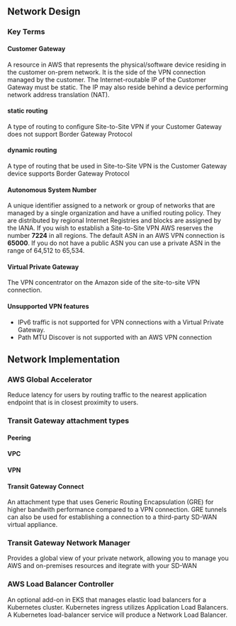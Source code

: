 ## Network Design

### Key Terms

#### Customer Gateway

A resource in AWS that represents the physical/software device residing in the customer on-prem network. It is the side of the VPN connection managed by the customer. The Internet-routable IP of the Customer Gateway must be static. The IP may also reside behind a device performing network address translation (NAT).

#### static routing

A type of routing to configure Site-to-Site VPN if your Customer Gateway does not support Border Gateway Protocol

#### dynamic routing

A type of routing that be used in Site-to-Site VPN is the Customer Gateway device supports Border Gateway Protocol

#### Autonomous System Number

A unique identifier assigned to a network or group of networks that are managed by a single organization and have a unified routing policy. They are distributed by regional Internet Registries and blocks are assigned by the IANA. If you wish to establish a Site-to-Site VPN AWS reserves the number **7224** in all regions. The default ASN in an AWS VPN connection is **65000**. If you do not have a public ASN you can use a private ASN in the range of 64,512 to 65,534.

#### Virtual Private Gateway

The VPN concentrator on the Amazon side of the site-to-site VPN connection.

#### Unsupported VPN features

- IPv6 traffic is not supported for VPN connections with a Virtual Private Gateway.
- Path MTU Discover is not supported with an AWS VPN connection

## Network Implementation

### AWS Global Accelerator

Reduce latency for users by routing traffic to the nearest application endpoint that is in closest proximity to users.

### Transit Gateway attachment types

#### Peering

#### VPC

#### VPN

#### Transit Gateway Connect

An attachment type that uses Generic Routing Encapsulation (GRE) for higher bandwith performance compared to a VPN connection. GRE tunnels can also be used for establishing a connection to a third-party SD-WAN virtual appliance.

### Transit Gateway Network Manager

Provides a global view of your private network, allowing you to manage you AWS and on-premises resources and itegrate with your SD-WAN

### AWS Load Balancer Controller

An optional add-on in EKS that manages elastic load balancers for a Kubernetes cluster. Kubernetes ingress utilizes Application Load Balancers. A Kubernetes load-balancer service will produce a Network Load Balancer.
